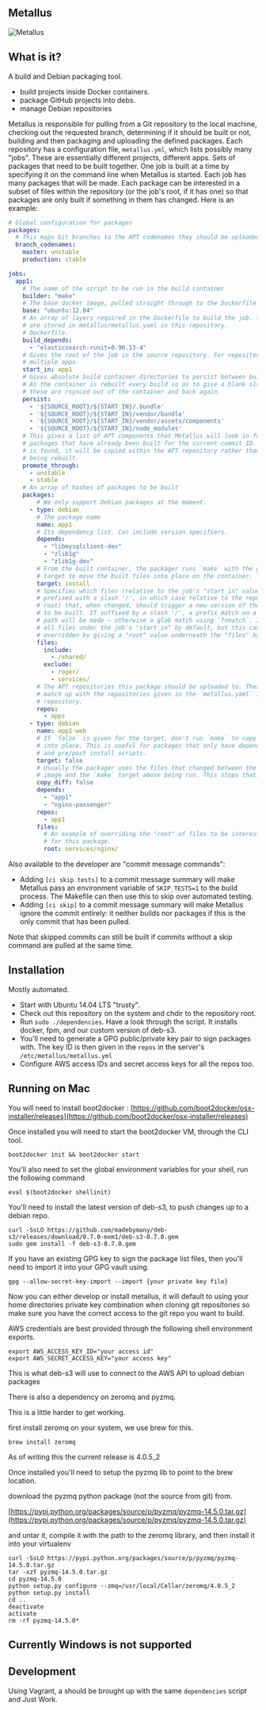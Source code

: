 ## Metallus 
![Metallus](https://s3-eu-west-1.amazonaws.com/metallus/metallus_72.jpg)


## What is it?

A build and Debian packaging tool.

* build projects inside Docker containers.
* package GitHub projects into debs.
* manage Debian repositories

Metallus is responsible for pulling from a Git repository to the local machine, checking out the requested branch, determining if it should be built or not, building and then packaging and uploading the defined packages. Each repository has a configuration file, `metallus.yml`, which lists possibly many "jobs". These are essentially different projects, different apps. Sets of packages that need to be built together. One job is built at a time by specifying it on the command line when Metallus is started. Each job has many packages that will be made. Each package can be interested in a subset of files within the repository (or the job's root, if it has one) so that packages are only built if something in them has changed. Here is an example:


```yaml
# Global configuration for packages
packages:
  # This maps Git branches to the APT codenames they should be uploaded to
  branch_codenames:
    master: unstable
    production: stable

jobs:
  app1:
    # The name of the script to be run in the build container
    builder: "make"
    # The base docker image, pulled straight through to the Dockerfile
    base: "ubuntu:12.04"
    # An array of layers required in the Dockerfile to build the job. These
    # are stored in metallus/metallus.yaml in this repository.
    # Dockerfile.
    build_depends:
      - "elasticsearch-runit=0.90.13-4"
    # Gives the root of the job in the source repository. For repositories with
    # multiple apps.
    start_in: app1
    # Gives absolute build container directories to persist between builds.
    # As the container is rebuilt every build so as to give a blank slate,
    # these are rsynced out of the container and back again.
    persist:
      - '${SOURCE_ROOT}/${START_IN}/.bundle'
      - '${SOURCE_ROOT}/${START_IN}/vendor/bundle'
      - '${SOURCE_ROOT}/${START_IN}/vendor/assets/components'
      - '${SOURCE_ROOT}/${START_IN}/node_modules'
    # This gives a list of APT components that Metallus will look in for
    # packages that have already been built for the current commit ID. If one
    # is found, it will be copied within the APT repository rather than
    # being rebuilt.
    promote_through:
      - unstable
      - stable
    # An array of hashes of packages to be built
    packages:
        # We only support Debian packages at the moment.
      - type: debian
        # The package name
        name: app1
        # Its dependency list. Can include version specifiers.
        depends:
          - "libmysqlclient-dev"
          - "zlib1g"
          - "zlib1g-dev"
        # From the built container, the packager runs `make` with the given
        # target to move the built files into place on the container.
        target: install
        # Specifies which files (relative to the job's "start_in" value, unless
        # prefixed with a slash '/', in which case relative to the repository
        # root) that, when changed, should trigger a new version of the package
        # to be built. If suffixed by a slash '/', a prefix match on a given
        # path will be made – otherwise a glob match using `fnmatch`. Includes
        # all files under the job's "start_in" by default, but this can be
        # overridden by giving a "root" value underneath the "files" hash.
        files:
          include:
            - /shared/
          exclude:
            - roger/
            - services/
        # The APT repositories this package should be uploaded to. These names
        # match up with the repositories given in the `metallus.yaml` in this
        # repository.
        repos:
          - apps
      - type: debian
        name: app1-web
        # If `false` is given for the target, don't run `make` to copy files
        # into place. This is useful for packages that only have dependencies
        # and pre/post install scripts.
        target: false
        # Usually the packager uses the files that changed between the build
        # image and the `make` target above being run. This stops that.
        copy_diff: false
        depends: 
          - "app1"
          - "nginx-passenger"
        repos:
          - app1
        files:
          # An example of overriding the "root" of files to be interested in
          # for this package.
          root: services/nginx/
```

Also available to the developer are "commit message commands":

* Adding `[ci skip tests]` to a commit message summary will make Metallus pass an environment variable of `SKIP_TESTS=1` to the build process. The Makefile can then use this to skip over automated testing.
* Adding `[ci skip]` to a commit message summary will make Metallus ignore the commit entirely: it neither builds nor packages if this is the only commit that has been pulled.

Note that skipped commits can still be built if commits without a skip command are pulled at the same time.

## Installation

Mostly automated.

* Start with Ubuntu 14.04 LTS "trusty".
* Check out this repository on the system and chdir to the repository root.
* Run `sudo ./dependencies`. Have a look through the script. It installs docker, fpm, and our custom version of deb-s3.
* You'll need to generate a GPG public/private key pair to sign packages with. The key ID is then given in the `repos` in the server's `/etc/metallus/metallus.yml`
* Configure AWS access IDs and secret access keys for all the repos too.

## Running on Mac

You will need to install boot2docker : [https://github.com/boot2docker/osx-installer/releases](https://github.com/boot2docker/osx-installer/releases)

Once installed you will need to start the boot2docker VM, through the CLI tool.

    boot2docker init && boot2docker start

You'll also need to set the global environment variables for your shell, run the following command

    eval $(boot2docker shellinit)

You'll need to install the latest version of deb-s3, to push changes up to a debian repo.

    curl -SsLO https://github.com/madebymany/deb-s3/releases/download/0.7.0-mxm1/deb-s3-0.7.0.gem
	sudo gem install -f deb-s3-0.7.0.gem

If you have an existing GPG key to sign the package list files, then you'll need to import it into your GPG vault using.
	
	gpg --allow-secret-key-import --import {your private key file}

Now you can either develop or install metallus, it will default to using your home directories private key combination when cloning git repositories so make sure you have the correct access to the git repo you want to build.

AWS credentials are best provided through the following shell environment exports.

	export AWS_ACCESS_KEY_ID="your access id"
	export AWS_SECRET_ACCESS_KEY="your access key"
	
This is what deb-s3 will use to connect to the AWS API to upload debian packages

There is also a dependency on zeromq and pyzmq.

This is a little harder to get working.

first install zeromq on your system, we use brew for this.

    brew install zeromq

As of writing this the current release is 4.0.5_2

Once installed you'll need to setup the pyzmq lib to point to the brew location.

download the pyzmq python package (not the source from git) from.

[https://pypi.python.org/packages/source/p/pyzmq/pyzmq-14.5.0.tar.gz](https://pypi.python.org/packages/source/p/pyzmq/pyzmq-14.5.0.tar.gz)

and untar it, compile it with the path to the zeromq library, and then install it into your virtualenv
	 
	curl -SsLO https://pypi.python.org/packages/source/p/pyzmq/pyzmq-14.5.0.tar.gz
    tar -xzf pyzmq-14.5.0.tar.gz
    cd pyzmq-14.5.0
    python setup.py configure --zmq=/usr/local/Cellar/zeromq/4.0.5_2
    python setup.py install
    cd ..
    deactivate
    activate
    rm -rf pyzmq-14.5.0*

## Currently Windows is not supported

## Development

Using Vagrant, a should be brought up with the same `dependencies` script and Just Work. 

[logo]: https://raw.githubusercontent.com/madebymany/metallus/master/site/images/metallus.jpg?token=AAJQq-6lKGsT-nrD0Gh_PMjjPHU5agdxks5UWhlqwA%3D%3D
